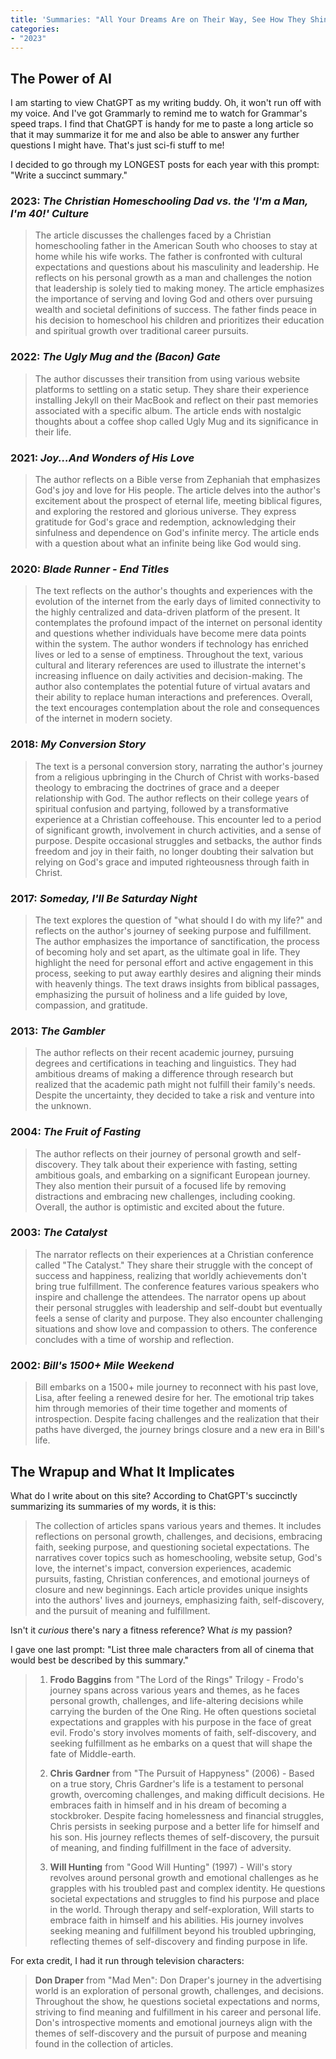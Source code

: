 ```yaml
---
title: 'Summaries: "All Your Dreams Are on Their Way, See How They Shine"'
categories:
- "2023"
---
```


## The Power of AI

I am starting to view ChatGPT as my writing buddy.  Oh, it won't run off with my voice.  And I've got Grammarly to remind me to watch for Grammar's speed traps.  I find that ChatGPT is handy for me to paste a long article so that it may summarize it for me and also be able to answer any further questions I might have.  That's just sci-fi stuff to me!

I decided to go through my LONGEST posts for each year with this prompt: "Write a succinct summary."

### 2023: *The Christian Homeschooling Dad vs. the 'I'm a Man, I'm 40!' Culture*

> The article discusses the challenges faced by a Christian homeschooling father in the American South who chooses to stay at home while his wife works. The father is confronted with cultural expectations and questions about his masculinity and leadership. He reflects on his personal growth as a man and challenges the notion that leadership is solely tied to making money. The article emphasizes the importance of serving and loving God and others over pursuing wealth and societal definitions of success. The father finds peace in his decision to homeschool his children and prioritizes their education and spiritual growth over traditional career pursuits.

### 2022: *The Ugly Mug and the (Bacon) Gate*

> The author discusses their transition from using various website platforms to settling on a static setup. They share their experience installing Jekyll on their MacBook and reflect on their past memories associated with a specific album. The article ends with nostalgic thoughts about a coffee shop called Ugly Mug and its significance in their life.

### 2021: *Joy...And Wonders of His Love*

> The author reflects on a Bible verse from Zephaniah that emphasizes God's joy and love for His people. The article delves into the author's excitement about the prospect of eternal life, meeting biblical figures, and exploring the restored and glorious universe. They express gratitude for God's grace and redemption, acknowledging their sinfulness and dependence on God's infinite mercy. The article ends with a question about what an infinite being like God would sing.

### 2020: *Blade Runner - End Titles*

> The text reflects on the author's thoughts and experiences with the evolution of the internet from the early days of limited connectivity to the highly centralized and data-driven platform of the present. It contemplates the profound impact of the internet on personal identity and questions whether individuals have become mere data points within the system. The author wonders if technology has enriched lives or led to a sense of emptiness. Throughout the text, various cultural and literary references are used to illustrate the internet's increasing influence on daily activities and decision-making. The author also contemplates the potential future of virtual avatars and their ability to replace human interactions and preferences. Overall, the text encourages contemplation about the role and consequences of the internet in modern society.

### 2018: *My Conversion Story*

> The text is a personal conversion story, narrating the author's journey from a religious upbringing in the Church of Christ with works-based theology to embracing the doctrines of grace and a deeper relationship with God. The author reflects on their college years of spiritual confusion and partying, followed by a transformative experience at a Christian coffeehouse. This encounter led to a period of significant growth, involvement in church activities, and a sense of purpose. Despite occasional struggles and setbacks, the author finds freedom and joy in their faith, no longer doubting their salvation but relying on God's grace and imputed righteousness through faith in Christ.

### 2017: *Someday, I'll Be Saturday Night*

> The text explores the question of "what should I do with my life?" and reflects on the author's journey of seeking purpose and fulfillment. The author emphasizes the importance of sanctification, the process of becoming holy and set apart, as the ultimate goal in life. They highlight the need for personal effort and active engagement in this process, seeking to put away earthly desires and aligning their minds with heavenly things. The text draws insights from biblical passages, emphasizing the pursuit of holiness and a life guided by love, compassion, and gratitude.

### 2013: *The Gambler*

> The author reflects on their recent academic journey, pursuing degrees and certifications in teaching and linguistics. They had ambitious dreams of making a difference through research but realized that the academic path might not fulfill their family's needs. Despite the uncertainty, they decided to take a risk and venture into the unknown.

### 2004: *The Fruit of Fasting*

> The author reflects on their journey of personal growth and self-discovery. They talk about their experience with fasting, setting ambitious goals, and embarking on a significant European journey. They also mention their pursuit of a focused life by removing distractions and embracing new challenges, including cooking. Overall, the author is optimistic and excited about the future.

### 2003: *The Catalyst*

> The narrator reflects on their experiences at a Christian conference called "The Catalyst." They share their struggle with the concept of success and happiness, realizing that worldly achievements don't bring true fulfillment. The conference features various speakers who inspire and challenge the attendees. The narrator opens up about their personal struggles with leadership and self-doubt but eventually feels a sense of clarity and purpose. They also encounter challenging situations and show love and compassion to others. The conference concludes with a time of worship and reflection.

### 2002:  *Bill's 1500+ Mile Weekend*

> Bill embarks on a 1500+ mile journey to reconnect with his past love, Lisa, after feeling a renewed desire for her. The emotional trip takes him through memories of their time together and moments of introspection. Despite facing challenges and the realization that their paths have diverged, the journey brings closure and a new era in Bill's life.

## The Wrapup and What It Implicates

What do I write about on this site?  According to ChatGPT's succinctly summarizing its summaries of my words, it is this:

> The collection of articles spans various years and themes. It includes reflections on personal growth, challenges, and decisions, embracing faith, seeking purpose, and questioning societal expectations. The narratives cover topics such as homeschooling, website setup, God's love, the internet's impact, conversion experiences, academic pursuits, fasting, Christian conferences, and emotional journeys of closure and new beginnings. Each article provides unique insights into the authors' lives and journeys, emphasizing faith, self-discovery, and the pursuit of meaning and fulfillment.

Isn't it *curious* there's nary a fitness reference?  What *is* my passion? 

I gave one last prompt:  "List three male characters from all of cinema that would best be described by this summary."

> 1. **Frodo Baggins** from "The Lord of the Rings" Trilogy - Frodo's journey spans across various years and themes, as he faces personal growth, challenges, and life-altering decisions while carrying the burden of the One Ring. He often questions societal expectations and grapples with his purpose in the face of great evil. Frodo's story involves moments of faith, self-discovery, and seeking fulfillment as he embarks on a quest that will shape the fate of Middle-earth.
>  
> 2. **Chris Gardner** from "The Pursuit of Happyness" (2006) - Based on a true story, Chris Gardner's life is a testament to personal growth, overcoming challenges, and making difficult decisions. He embraces faith in himself and in his dream of becoming a stockbroker. Despite facing homelessness and financial struggles, Chris persists in seeking purpose and a better life for himself and his son. His journey reflects themes of self-discovery, the pursuit of meaning, and finding fulfillment in the face of adversity.
>  
>  3. **Will Hunting** from "Good Will Hunting" (1997) - Will's story revolves around personal growth and emotional challenges as he grapples with his troubled past and complex identity. He questions societal expectations and struggles to find his purpose and place in the world. Through therapy and self-exploration, Will starts to embrace faith in himself and his abilities. His journey involves seeking meaning and fulfillment beyond his troubled upbringing, reflecting themes of self-discovery and finding purpose in life.

For exta credit, I had it run through television characters:

> **Don Draper** from "Mad Men": Don Draper's journey in the advertising world is an exploration of personal growth, challenges, and decisions. Throughout the show, he questions societal expectations and norms, striving to find meaning and fulfillment in his career and personal life. Don's introspective moments and emotional journeys align with the themes of self-discovery and the pursuit of purpose and meaning found in the collection of articles.





